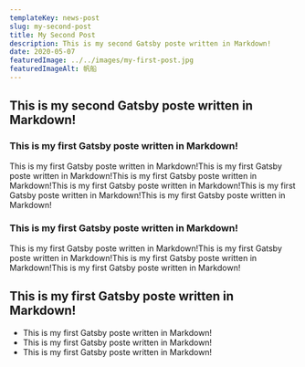 ```yaml
---
templateKey: news-post
slug: my-second-post
title: My Second Post
description: This is my second Gatsby poste written in Markdown!
date: 2020-05-07
featuredImage: ../../images/my-first-post.jpg
featuredImageAlt: 帆船
---
```


## This is my second Gatsby poste written in Markdown!

### This is my first Gatsby poste written in Markdown!

This is my first Gatsby poste written in Markdown!This is my first Gatsby poste written in Markdown!This is my first Gatsby poste written in Markdown!This is my first Gatsby poste written in Markdown!This is my first Gatsby poste written in Markdown!This is my first Gatsby poste written in Markdown!

### This is my first Gatsby poste written in Markdown!

This is my first Gatsby poste written in Markdown!This is my first Gatsby poste written in Markdown!This is my first Gatsby poste written in Markdown!This is my first Gatsby poste written in Markdown!

## This is my first Gatsby poste written in Markdown!

* This is my first Gatsby poste written in Markdown!
* This is my first Gatsby poste written in Markdown!
* This is my first Gatsby poste written in Markdown!